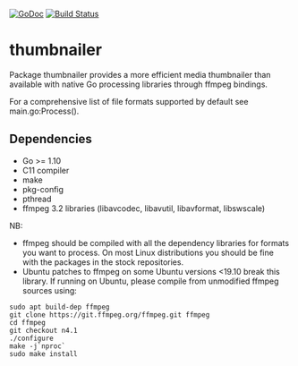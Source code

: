 [![GoDoc](https://godoc.org/github.com/bakape/thumbnailer?status.svg)](https://godoc.org/github.com/bakape/thumbnailer)
[![Build Status](https://travis-ci.com/bakape/thumbnailer.svg?branch=master)](https://travis-ci.com/bakape/thumbnailer)
# thumbnailer
Package thumbnailer provides a more efficient media thumbnailer than available
with native Go processing libraries through ffmpeg bindings.

For a comprehensive list of file formats supported by default see
main.go:Process().

## Dependencies
* Go >= 1.10
* C11 compiler
* make
* pkg-config
* pthread
* ffmpeg 3.2 libraries (libavcodec, libavutil, libavformat, libswscale)

NB:
* ffmpeg should be compiled with all the dependency libraries for formats you
want to process. On most Linux distributions you should be fine with
the packages in the stock repositories.
* Ubuntu patches to ffmpeg on some Ubuntu versions <19.10 break this library.
If running on Ubuntu, please compile from unmodified ffmpeg sources using:

```
sudo apt build-dep ffmpeg
git clone https://git.ffmpeg.org/ffmpeg.git ffmpeg
cd ffmpeg
git checkout n4.1
./configure
make -j`nproc`
sudo make install
```
